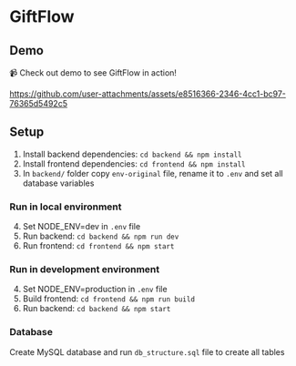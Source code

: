 # GiftFlow

## Demo

📹 Check out demo to see GiftFlow in action!

https://github.com/user-attachments/assets/e8516366-2346-4cc1-bc97-76365d5492c5

## Setup

1. Install backend dependencies: ```cd backend && npm install```
2. Install frontend dependencies: ```cd frontend && npm install```
3. In ```backend/``` folder copy ```env-original``` file, rename it to ```.env``` and set all database variables

### Run in local environment

4. Set NODE_ENV=dev in ```.env``` file
5. Run backend: ```cd backend && npm run dev```
6. Run frontend: ```cd frontend && npm start```

### Run in development environment

4. Set NODE_ENV=production in ```.env``` file
4. Build frontend: ```cd frontend && npm run build```
5. Run backend: ```cd backend && npm start```

### Database

Create MySQL database and run ```db_structure.sql``` file to create all tables

